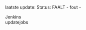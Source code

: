 laatste update: 
Status: FAALT - fout - 
<div class="service R">Jenkins</div><div class="service Y">updatejobs</div>
